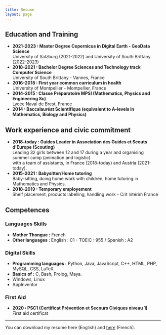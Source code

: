 ```yaml
---
title: Resume
layout: page
---
```


## Education and Training
* **2021-2023 : Master Degree Copernicus in Digital Earth - GeoData Science**<br>
University of Salzburg (2021-2022) and University of South Brittany (2022-2023)
* **2018-2021 : Bachelor Degree Sciences and Technology track Computer Science**<br>
University of South Brittany - Vannes, France
* **2016-2018 : First year common curriculum in health**<br>
University of Montpellier - Montpellier, France
* **2014-2015 : Classe Préparatoire MPSI (Mathematics, Physics and Engineering Sc)**<br>
Lycée Naval de Brest, France
* **2014 : Baccalauréat Scientifique (equivalent to A-levels in Mathematics, Biology and Physics)**

## Work experience and civic commitment

* **2018-today : Guides Leader in Association des Guides et Scouts d'Europe (Scouting)** <br> 
Leading 32 girls between 12 and 17 during a year and organising summer camp (animation and logistic) <br>
with a team of assistants, in France (2018-today) and Austria (2021-today).
* **2015-2021 : Babysitter/Home tutoring** <br>
Baby-sitting, doing home work with children, home tutoring in Mathematics and Physics.
* **2018-2019 : Temporary employement**<br>
Shelf placement, products labelling, handling work - Crit Intérim France

## Competences 
### Languages Skills
 * **Mother Thongue :** French
 * **Other languages :** English : C1 - TOEIC : 955  / Spanish : A2

### Digital Skills 
* **Programming languages :** Python, Java, JavaScript, C++, HTML, PHP, MySQL, CSS, LaTeX. 
*  **Basics of :** C, Bash, Prolog, Maya. 
* Windows, Linux
* AppInventor

### First Aid 
* **2020 : PSC1 (Certificat Prévention et Secours Civiques niveau 1)** <br>
First aid certificat

---

You can download my resume here (English) and [here](cv_fr.pdf)  (French).
